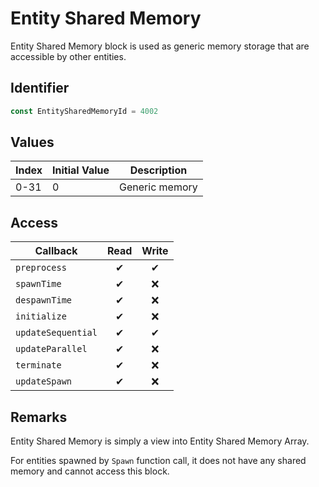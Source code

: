 # Entity Shared Memory

Entity Shared Memory block is used as generic memory storage that are accessible by other entities.

## Identifier

```ts
const EntitySharedMemoryId = 4002
```

## Values

| Index | Initial Value | Description    |
| ----- | ------------- | -------------- |
| 0-31  | 0             | Generic memory |

## Access

| Callback           | Read | Write |
| ------------------ | :--: | :---: |
| `preprocess`       |  ✔   |   ✔   |
| `spawnTime`        |  ✔   |  ❌   |
| `despawnTime`      |  ✔   |  ❌   |
| `initialize`       |  ✔   |  ❌   |
| `updateSequential` |  ✔   |   ✔   |
| `updateParallel`   |  ✔   |  ❌   |
| `terminate`        |  ✔   |  ❌   |
| `updateSpawn`      |  ✔   |  ❌   |

## Remarks

Entity Shared Memory is simply a view into Entity Shared Memory Array.

For entities spawned by `Spawn` function call, it does not have any shared memory and cannot access this block.

